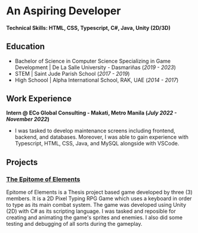 # An Aspiring Developer

#### Technical Skills: HTML, CSS, Typescript, C#, Java, Unity (2D/3D)

## Education
- Bachelor of Science in Computer Science Specializing in Game Development | De La Salle University - Dasmariñas (_2019 - 2023_)
- STEM	| Saint Jude Parish School (_2017 - 2019_)	 			        		
- High Schoool | Alpha International School, RAK, UAE (_2014 - 2017_)

## Work Experience
**Intern @  ECo Global Consulting - Makati, Metro Manila (_July 2022 - November 2022_)**
- I was tasked to develop maintenance screens including frontend, backend, and databases. Moreover, I was able to gain experience with Typescript, HTML, CSS, Java, and MySQL alongside with VSCode.

## Projects
### [The Epitome of Elements](https://drive.google.com/drive/folders/1Eh5Sa47Tl942rzQ5q_7bNNbvOBD0rVSt?usp=drive_link)
Epitome of Elements is a Thesis project based game developed by three (3) members. It is a 2D Pixel Typing RPG Game which uses a keyboard in order to type as its main combat system. The game was developed using Unity (2D) with C# as its scripting language. I was tasked and reposible for creating and animating the game's sprites and enemies. I also did some testing and debugging of all sorts during the gameplay.

